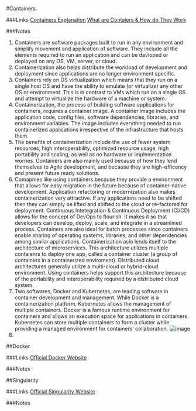 #Containers

###Links
[Containers Explanation](https://cloud.google.com/learn/what-are-containers)
[What are Contaiers & How do They Work](https://www.ridge.co/blog/what-are-containers/#what-exactly-is-a-container)

###Notes
1. Containers are software packages built to run in any environment and simplify movement and application of software. They include all the elements required to run an application and can be devloped or deployed on any OS, VM, server, or cloud.
2. Containerization also helps distribute the workload of development and deployment since applications are no longer environment specific.
3. Containers rely on OS virtualization which means that they run on a single host OS and have the ability to emulate (or virtualize) any other OS or environment. This is in contrast to VMs which run on a single OS and attempt to virtualize the hardware of a machine or system.
4. Containerization, the process of building software applications for containers, requires a container image. A container image includes the application code, config files, software dependencies, libraries, and environment variables. The image includes everything needed to run containerized applications irrespective of the infrastructure that hosts them.
5. The benefits of containerization include the use of fewer system resources, high interoperability, optimized resource usage, high portability and scaling, as well as no hardware or implementation worries. Containers are also mainly used because of how they lend themselves to Agile development, and because they are high-efficency and present future ready solutions.
6. Comapnies like using containers because they provide a environment that allows for easy migration in the future because of container-native development. Application refactoring or modernization also makes containerization very attractive. If any applications need to be shifted then they can simply be lifted and shifted to the cloud or re-factored for deployment. Continuous Intetegration & Continuous Deployment (CI/CD) allows for the concept of DevOps to flourish. It makes it so that developers can develop, deploy, scale, and integrate in a streamlined process. Containers are also ideal for batch processes since containers enable sharing of operating systems, libraries, and other dependencies among similar applications. Containerization aslo lends itself to the architecture of microservices. This architecture utilizes multiple contaienrs to deploy one app, called a container cluster (a group of containers in a containerized enviroment). Distributed cloud architectures generally utilize a multi-cloud or hybrid-cloud environment. Using containers helps support this architecture because of the portability and interoperability required by a distributed cloud system.
7. Two softwares, Docker and Kubernetes, are leading software in container development and management. While Docker is a containerization platform, Kubernetes allows the management of multiple containers. Docker is a famous runtime environment for containers and allows an execution space for applications in containers. Kubernetes can store multiple containers to form a cluster while providing a managed environment for containers’ collaboration.
![image](https://github.com/agoel11/KEYS2023/assets/81878922/96f6aa35-3ca9-4e01-9cb2-30159214d170)
8. 

##Docker

###Links
[Official Docker Website](https://www.docker.com/)

###Notes

##Singularity

###Links
[Official Singularity Website](https://cloud.sylabs.io/)

###Notes
